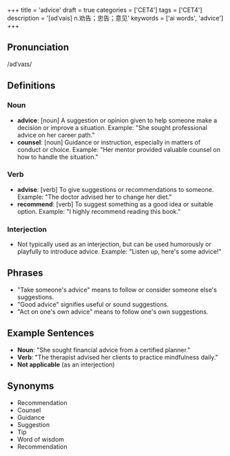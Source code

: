 +++
title = 'advice'
draft = true
categories = ['CET4']
tags = ['CET4']
description = '[ədˈvais] n.劝告；忠告；意见'
keywords = ['ai words', 'advice']
+++

## Pronunciation
/ədˈvaɪs/

## Definitions
### Noun
- **advice**: [noun] A suggestion or opinion given to help someone make a decision or improve a situation. Example: "She sought professional advice on her career path."
- **counsel**: [noun] Guidance or instruction, especially in matters of conduct or choice. Example: "Her mentor provided valuable counsel on how to handle the situation."

### Verb
- **advise**: [verb] To give suggestions or recommendations to someone. Example: "The doctor advised her to change her diet."
- **recommend**: [verb] To suggest something as a good idea or suitable option. Example: "I highly recommend reading this book."

### Interjection
- Not typically used as an interjection, but can be used humorously or playfully to introduce advice. Example: "Listen up, here's some advice!"

## Phrases
- "Take someone's advice" means to follow or consider someone else's suggestions.
- "Good advice" signifies useful or sound suggestions.
- "Act on one's own advice" means to follow one's own suggestions.

## Example Sentences
- **Noun**: "She sought financial advice from a certified planner."
- **Verb**: "The therapist advised her clients to practice mindfulness daily."
- **Not applicable** (as an interjection)

## Synonyms
- Recommendation
- Counsel
- Guidance
- Suggestion
- Tip
- Word of wisdom
- Recommendation
